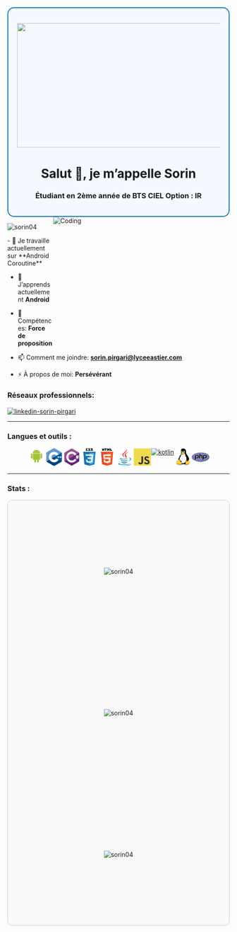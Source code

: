 <div align="center" style="border: 2px solid #0e75b6; border-radius: 15px; padding: 20px; background-color: #f4f9ff;">
  <p>
    <img src="https://www.meosis.fr/wp-content/uploads/2020/09/gif-code.gif" width="1000" height="281"/>
  </p>
  <h1>Salut 👋, je m’appelle Sorin</h1>
  <h3>Étudiant en 2ème année de BTS CIEL Option : IR</h3>
</div>

<img align="right" alt="Coding" width="400" height="300" src="https://media.licdn.com/dms/image/D5612AQGOmwfIE5mlWA/article-cover_image-shrink_720_1280/0/1674617947228?e=2147483647&v=beta&t=FTU_isQ6VYfV5D_ueFHPWvT8ZqgDeJG3yr8Mi8lpfk0">

<p align="left"> 
  <img src="https://komarev.com/ghpvc/?username=sorin04&label=Profile%20views&color=0e75b6&style=flat" alt="sorin04" /> 
</p>
- 🔭 Je travaille actuellement sur **Android Coroutine**

- 🌱 J’apprends actuellement **Android**

- 💬 Compétences: **Force de proposition**

- 📫 Comment me joindre: **sorin.pirgari@lyceeastier.com**

- ⚡ À propos de moi: **Persévérant**



<h3 align="left">Réseaux professionnels:</h3>
<p align="left">
  <a href="https://www.linkedin.com/in/sorin-pirgari-228a36309/" target="blank">
    <img align="center" src="https://raw.githubusercontent.com/rahuldkjain/github-profile-readme-generator/master/src/images/icons/Social/linked-in-alt.svg" alt="linkedin-sorin-pirgari" height="30" width="40" />
  </a>
</p>

---

<h3 align="left">Langues et outils :</h3>
<div align="center" style="display: flex; justify-content: center; flex-wrap: wrap;">
  <a href="https://developer.android.com" target="_blank" rel="noreferrer">
    <img src="https://raw.githubusercontent.com/devicons/devicon/master/icons/android/android-original-wordmark.svg" alt="android" width="40" height="40" />
  </a> 
  <a href="https://www.w3schools.com/cpp/" target="_blank" rel="noreferrer">
    <img src="https://raw.githubusercontent.com/devicons/devicon/master/icons/cplusplus/cplusplus-original.svg" alt="cplusplus" width="40" height="40" />
  </a> 
  <a href="https://www.w3schools.com/cs/" target="_blank" rel="noreferrer">
    <img src="https://raw.githubusercontent.com/devicons/devicon/master/icons/csharp/csharp-original.svg" alt="csharp" width="40" height="40" />
  </a> 
  <a href="https://www.w3schools.com/css/" target="_blank" rel="noreferrer">
    <img src="https://raw.githubusercontent.com/devicons/devicon/master/icons/css3/css3-original-wordmark.svg" alt="css3" width="40" height="40" />
  </a> 
  <a href="https://www.w3.org/html/" target="_blank" rel="noreferrer">
    <img src="https://raw.githubusercontent.com/devicons/devicon/master/icons/html5/html5-original-wordmark.svg" alt="html5" width="40" height="40" />
  </a> 
  <a href="https://www.java.com" target="_blank" rel="noreferrer">
    <img src="https://raw.githubusercontent.com/devicons/devicon/master/icons/java/java-original.svg" alt="java" width="40" height="40" />
  </a> 
  <a href="https://developer.mozilla.org/en-US/docs/Web/JavaScript" target="_blank" rel="noreferrer">
    <img src="https://raw.githubusercontent.com/devicons/devicon/master/icons/javascript/javascript-original.svg" alt="javascript" width="40" height="40" />
  </a> 
  <a href="https://kotlinlang.org" target="_blank" rel="noreferrer">
    <img src="https://www.vectorlogo.zone/logos/kotlinlang/kotlinlang-icon.svg" alt="kotlin" width="40" height="40" />
  </a> 
  <a href="https://www.linux.org/" target="_blank" rel="noreferrer">
    <img src="https://raw.githubusercontent.com/devicons/devicon/master/icons/linux/linux-original.svg" alt="linux" width="40" height="40" />
  </a> 
  <a href="https://www.php.net" target="_blank" rel="noreferrer">
    <img src="https://raw.githubusercontent.com/devicons/devicon/master/icons/php/php-original.svg" alt="php" width="40" height="40" />
  </a> 
</div>

---

<h3 align="left">Stats :</h3>
<div align="center" style="border: 1px solid #ccc; border-radius: 10px; padding: 10px; background-color: #f9f9f9;">
  <!-- Langues -->
  <div style="margin-bottom: 20px; height: 300px; display: flex; justify-content: center; align-items: center;">
    <img src="https://github-readme-stats.vercel.app/api/top-langs?username=sorin04&show_icons=true&locale=en&layout=compact&langs_count=8&card_width=500&langs=c%2B%2B%2Cjava%2Cpython%2Ckotlin%2Chtml%2Ccss%2Cphp%2Cjavascript%2Ccsharp" alt="sorin04" style="max-height: 100%; max-width: 100%;" />
  </div>

  <!-- Stats principales -->
  <div style="margin-bottom: 20px; height: 300px; display: flex; justify-content: center; align-items: center;">
    <img src="https://github-readme-stats.vercel.app/api?username=sorin04&show_icons=true&locale=en" alt="sorin04" style="max-height: 100%; max-width: 100%;" />
  </div>

  <!-- Streak -->
  <div style="height: 300px; display: flex; justify-content: center; align-items: center;">
    <img src="https://github-readme-streak-stats.herokuapp.com/?user=sorin04&" alt="sorin04" style="max-height: 100%; max-width: 100%;" />
  </div>
</div>



